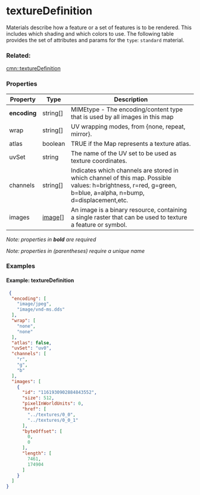 # textureDefinition

Materials describe how a feature or a set of features is to be rendered. This includes which shading and which colors to use. The following table provides the set of attributes and params for the `type`: `standard` material.

### Related:

[cmn::textureDefinition](textureDefinition.cmn.md)
### Properties

| Property | Type | Description |
| --- | --- | --- |
| **encoding** | string[] | MIMEtype - The encoding/content type that is used by all images in this map |
| wrap | string[] | UV wrapping modes, from {none, repeat, mirror}. |
| atlas | boolean | TRUE if the Map represents a texture atlas. |
| uvSet | string | The name of the UV set to be used as texture coordinates. |
| channels | string[] | Indicates which channels are stored in which channel of this map. Possible values: h=brightness, r=red, g=green, b=blue, a=alpha, n=bump, d=displacement,etc. |
| images | [image](image.cmn.md)[] | An image is a binary resource, containing a single raster that can be used to texture a feature or symbol. |

*Note: properties in **bold** are required*

*Note: properties in (parentheses) require a unique name*

### Examples 

#### Example: textureDefinition 

```json
 {
  "encoding": [
    "image/jpeg",
    "image/vnd-ms.dds"
  ],
  "wrap": [
    "none",
    "none"
  ],
  "atlas": false,
  "uvSet": "uv0",
  "channels": [
    "r",
    "g",
    "b"
  ],
  "images": [
    {
      "id": "1161930902884843552",
      "size": 512,
      "pixelInWorldUnits": 0,
      "href": [
        "../textures/0_0",
        "../textures/0_0_1"
      ],
      "byteOffset": [
        0,
        0
      ],
      "length": [
        7461,
        174904
      ]
    }
  ]
} 
```

